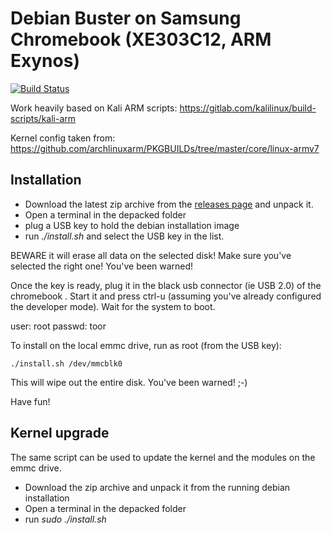 # Debian Buster on Samsung Chromebook (XE303C12, ARM Exynos)

[![Build Status](https://dev.azure.com/pascalgeiser/debian_chromebook_XE303C12/_apis/build/status/13pgeiser.debian_chromebook_XE303C12?branchName=master)](https://dev.azure.com/pascalgeiser/debian_chromebook_XE303C12/_build/latest?definitionId=8&branchName=master)

Work heavily based on Kali ARM scripts: https://gitlab.com/kalilinux/build-scripts/kali-arm

Kernel config taken from: https://github.com/archlinuxarm/PKGBUILDs/tree/master/core/linux-armv7

## Installation

- Download the latest zip archive from the [releases page](https://github.com/13pgeiser/debian_chromebook_XE303C12/releases) and unpack it.
- Open a terminal in the depacked folder
- plug a USB key to hold the debian installation image
- run _./install.sh_ and select the USB key in the list.

BEWARE it will erase all data on the selected disk!
Make sure you've selected the right one! You've been warned!

Once the key is ready, plug it in the black usb connector (ie USB 2.0) of
the chromebook . Start it and press ctrl-u (assuming you've already configured the
developer mode). Wait for the system to boot.

user: root
passwd: toor

To install on the local emmc drive, run as root (from the USB key):

```
./install.sh /dev/mmcblk0
```

This will wipe out the entire disk. You've been warned! ;-)

Have fun!

## Kernel upgrade

The same script can be used to update the kernel and the modules on the emmc drive.

- Download the zip archive and unpack it from the running debian installation
- Open a terminal in the depacked folder
- run _sudo ./install.sh_

